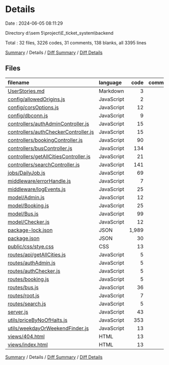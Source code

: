 # Details

Date : 2024-06-05 08:11:29

Directory d:\\sem 5\\project\\E_ticket_system\\backend

Total : 32 files,  3226 codes, 31 comments, 138 blanks, all 3395 lines

[Summary](results.md) / Details / [Diff Summary](diff.md) / [Diff Details](diff-details.md)

## Files
| filename | language | code | comment | blank | total |
| :--- | :--- | ---: | ---: | ---: | ---: |
| [UserStories.md](/UserStories.md) | Markdown | 3 | 0 | 2 | 5 |
| [config/allowedOrigins.js](/config/allowedOrigins.js) | JavaScript | 2 | 0 | 1 | 3 |
| [config/corsOptions.js](/config/corsOptions.js) | JavaScript | 12 | 0 | 3 | 15 |
| [config/dbconn.js](/config/dbconn.js) | JavaScript | 9 | 0 | 3 | 12 |
| [controllers/authAdminController.js](/controllers/authAdminController.js) | JavaScript | 15 | 1 | 3 | 19 |
| [controllers/authCheckerController.js](/controllers/authCheckerController.js) | JavaScript | 15 | 1 | 3 | 19 |
| [controllers/bookingController.js](/controllers/bookingController.js) | JavaScript | 90 | 4 | 5 | 99 |
| [controllers/busController.js](/controllers/busController.js) | JavaScript | 134 | 8 | 20 | 162 |
| [controllers/getAllCitiesController.js](/controllers/getAllCitiesController.js) | JavaScript | 21 | 0 | 3 | 24 |
| [controllers/searchController.js](/controllers/searchController.js) | JavaScript | 141 | 13 | 18 | 172 |
| [jobs/DailyJob.js](/jobs/DailyJob.js) | JavaScript | 69 | 2 | 7 | 78 |
| [middleware/errorHandle.js](/middleware/errorHandle.js) | JavaScript | 7 | 0 | 3 | 10 |
| [middleware/logEvents.js](/middleware/logEvents.js) | JavaScript | 25 | 1 | 6 | 32 |
| [model/Admin.js](/model/Admin.js) | JavaScript | 12 | 0 | 3 | 15 |
| [model/Booking.js](/model/Booking.js) | JavaScript | 25 | 0 | 3 | 28 |
| [model/Bus.js](/model/Bus.js) | JavaScript | 99 | 0 | 5 | 104 |
| [model/Checker.js](/model/Checker.js) | JavaScript | 12 | 0 | 3 | 15 |
| [package-lock.json](/package-lock.json) | JSON | 1,989 | 0 | 1 | 1,990 |
| [package.json](/package.json) | JSON | 30 | 0 | 1 | 31 |
| [public/css/stye.css](/public/css/stye.css) | CSS | 13 | 0 | 2 | 15 |
| [routes/api/getAllCities.js](/routes/api/getAllCities.js) | JavaScript | 5 | 0 | 4 | 9 |
| [routes/authAdmin.js](/routes/authAdmin.js) | JavaScript | 5 | 0 | 3 | 8 |
| [routes/authChecker.js](/routes/authChecker.js) | JavaScript | 5 | 0 | 3 | 8 |
| [routes/booking.js](/routes/booking.js) | JavaScript | 5 | 0 | 4 | 9 |
| [routes/bus.js](/routes/bus.js) | JavaScript | 36 | 0 | 5 | 41 |
| [routes/root.js](/routes/root.js) | JavaScript | 7 | 0 | 3 | 10 |
| [routes/search.js](/routes/search.js) | JavaScript | 5 | 0 | 4 | 9 |
| [server.js](/server.js) | JavaScript | 43 | 1 | 8 | 52 |
| [utils/priceByNoOfHalts.js](/utils/priceByNoOfHalts.js) | JavaScript | 353 | 0 | 2 | 355 |
| [utils/weekdayOrWeekendFinder.js](/utils/weekdayOrWeekendFinder.js) | JavaScript | 13 | 0 | 3 | 16 |
| [views/404.html](/views/404.html) | HTML | 13 | 0 | 2 | 15 |
| [views/index.html](/views/index.html) | HTML | 13 | 0 | 2 | 15 |

[Summary](results.md) / Details / [Diff Summary](diff.md) / [Diff Details](diff-details.md)